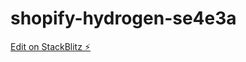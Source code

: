 # shopify-hydrogen-se4e3a

[Edit on StackBlitz ⚡️](https://stackblitz.com/edit/shopify-hydrogen-se4e3a)